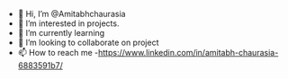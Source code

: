 - 👋 Hi, I’m @Amitabhchaurasia
- 👀 I’m interested in projects.
- 🌱 I’m currently learning 
- 💞️ I’m looking to collaborate on project 
- 📫 How to reach me -https://www.linkedin.com/in/amitabh-chaurasia-6883591b7/

<!---
Amitabhchaurasia/Amitabhchaurasia is a ✨ special ✨ repository because its `README.md` (this file) appears on your GitHub profile.
You can click the Preview link to take a look at your changes.
--->
